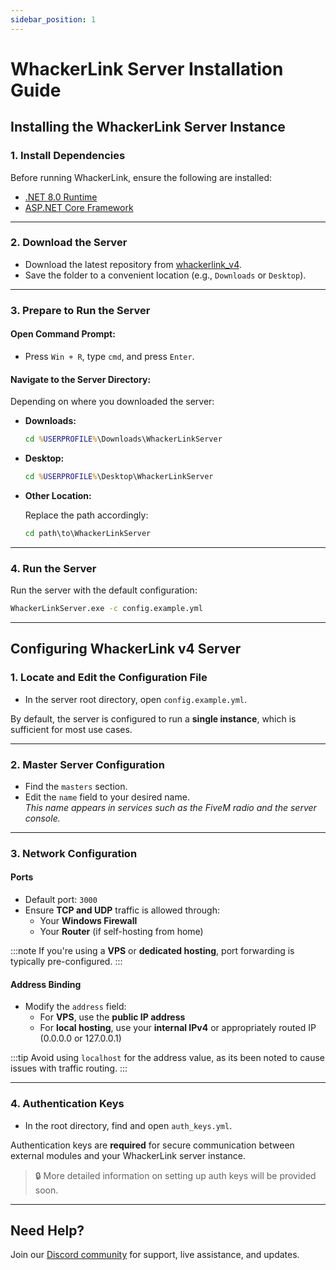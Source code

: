 ```yaml
---
sidebar_position: 1
---
```

# WhackerLink Server Installation Guide

## Installing the WhackerLink Server Instance

### 1. Install Dependencies

Before running WhackerLink, ensure the following are installed:

- [.NET 8.0 Runtime](https://aka.ms/dotnet-core-applaunch?missing_runtime=true&arch=x64&rid=win-x64&os=win10&apphost_version=8.0.11)
- [ASP.NET Core Framework](https://aka.ms/dotnet-core-applaunch?framework=Microsoft.AspNetCore.App&framework_version=8.0.0&arch=x64&rid=win-x64&os=win10)

---

### 2. Download the Server

- Download the latest repository from [whackerlink_v4](https://github.com/WhackerLink/whackerlink_v4/archive/refs/heads/main.zip).
- Save the folder to a convenient location (e.g., `Downloads` or `Desktop`).

---

### 3. Prepare to Run the Server

#### Open Command Prompt:

- Press `Win + R`, type `cmd`, and press `Enter`.

#### Navigate to the Server Directory:

Depending on where you downloaded the server:

- **Downloads:**

  ```cmd
  cd %USERPROFILE%\Downloads\WhackerLinkServer
  ```

- **Desktop:**

  ```cmd
  cd %USERPROFILE%\Desktop\WhackerLinkServer
  ```

- **Other Location:**

  Replace the path accordingly:

  ```cmd
  cd path\to\WhackerLinkServer
  ```

---

### 4. Run the Server

Run the server with the default configuration:

```cmd
WhackerLinkServer.exe -c config.example.yml
```

---

## Configuring WhackerLink v4 Server

### 1. Locate and Edit the Configuration File

- In the server root directory, open `config.example.yml`.

By default, the server is configured to run a **single instance**, which is sufficient for most use cases.

---

### 2. Master Server Configuration

- Find the `masters` section.
- Edit the `name` field to your desired name.  
  *This name appears in services such as the FiveM radio and the server console.*

---

### 3. Network Configuration

#### Ports

- Default port: `3000`
- Ensure **TCP and UDP** traffic is allowed through:
  - Your **Windows Firewall**
  - Your **Router** (if self-hosting from home)

:::note
If you're using a **VPS** or **dedicated hosting**, port forwarding is typically pre-configured.
:::

#### Address Binding

- Modify the `address` field:
  - For **VPS**, use the **public IP address**
  - For **local hosting**, use your **internal IPv4** or appropriately routed IP (0.0.0.0 or 127.0.0.1)

:::tip
Avoid using `localhost` for the address value, as its been noted to cause issues with traffic routing.
:::

---

### 4. Authentication Keys

- In the root directory, find and open `auth_keys.yml`.

Authentication keys are **required** for secure communication between external modules and your WhackerLink server instance.

> 🔒 More detailed information on setting up auth keys will be provided soon.

---

## Need Help?

Join our [Discord community](https://discord.gg/FeQMmc33VV) for support, live assistance, and updates.
